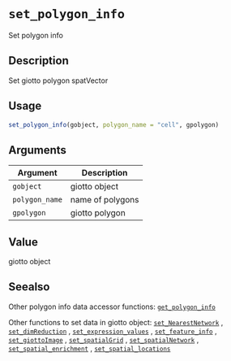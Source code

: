 # `set_polygon_info`

Set polygon info


## Description

Set giotto polygon spatVector


## Usage

```r
set_polygon_info(gobject, polygon_name = "cell", gpolygon)
```


## Arguments

Argument      |Description
------------- |----------------
`gobject`     |     giotto object
`polygon_name`     |     name of polygons
`gpolygon`     |     giotto polygon


## Value

giotto object


## Seealso

Other polygon info data accessor functions:
 [`get_polygon_info`](#getpolygoninfo) 
 
 Other functions to set data in giotto object:
 [`set_NearestNetwork`](#setnearestnetwork) ,
 [`set_dimReduction`](#setdimreduction) ,
 [`set_expression_values`](#setexpressionvalues) ,
 [`set_feature_info`](#setfeatureinfo) ,
 [`set_giottoImage`](#setgiottoimage) ,
 [`set_spatialGrid`](#setspatialgrid) ,
 [`set_spatialNetwork`](#setspatialnetwork) ,
 [`set_spatial_enrichment`](#setspatialenrichment) ,
 [`set_spatial_locations`](#setspatiallocations)


